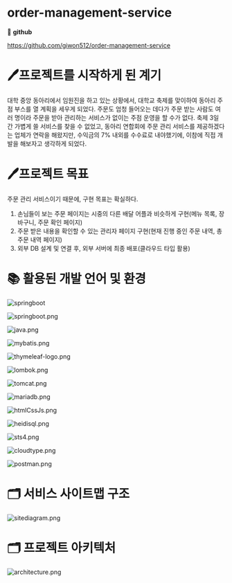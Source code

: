 # order-management-service

📄 **github**

https://github.com/giwon512/order-management-service

# 🖊️프로젝트를 시작하게 된 계기

대학 중앙 동아리에서 임원진을 하고 있는 상황에서, 대학교 축제를 맞이하여 동아리 주점 부스를 열 계획을 세우게 되었다. 주문도 엄청 들어오는 데다가 주문 받는 사람도 여러 명이라 주문을 받아 관리하는 서비스가 없이는 주점 운영을 할 수가 없다. 축제 3일 간 가볍게 쓸 서비스를 찾을 수 없었고, 동아리 연합회에 주문 관리 서비스를 제공하겠다는 업체가 연락을 해왔지만, 수익금의 7% 내외를 수수료로 내야했기에, 이참에 직접 개발을 해보자고 생각하게 되었다.

# 🖊️프로젝트 목표

주문 관리 서비스이기 때문에, 구현 목표는 확실하다.

1. 손님들이 보는 주문 페이지는 시중의 다른 배달 어플과 비슷하게 구현(메뉴 목록, 장바구니, 주문 확인 페이지)
2. 주문 받은 내용을 확인할 수 있는 관리자 페이지 구현(현재 진행 중인 주문 내역, 총 주문 내역 페이지)
3. 외부 DB 설계 및 연결 후, 외부 서버에 최종 배포(클라우드 타입 활용)

# 📚 활용된 개발 언어 및 환경
![springboot](https://github.com/giwon512/order-management-service/assets/64604990/c6d1d0dc-eafd-4ecd-9621-366f36b4e1bb)

![springboot.png](https://prod-files-secure.s3.us-west-2.amazonaws.com/67bf9e45-f266-46b8-9cde-cade1e31b6ab/4c8f3b51-1864-4f17-98bb-a034e5972cc2/springboot.png)

![java.png](https://prod-files-secure.s3.us-west-2.amazonaws.com/67bf9e45-f266-46b8-9cde-cade1e31b6ab/ec0718d5-148e-4765-b0a6-8fc57e6b6863/java.png)

![mybatis.png](https://prod-files-secure.s3.us-west-2.amazonaws.com/67bf9e45-f266-46b8-9cde-cade1e31b6ab/d2ec9dc0-60e2-4e9d-8e0f-4fb13f5fda46/mybatis.png)

![thymeleaf-logo.png](https://prod-files-secure.s3.us-west-2.amazonaws.com/67bf9e45-f266-46b8-9cde-cade1e31b6ab/64d31687-4101-45e2-a8d8-190f22e9e6ce/thymeleaf-logo.png)

![lombok.png](https://prod-files-secure.s3.us-west-2.amazonaws.com/67bf9e45-f266-46b8-9cde-cade1e31b6ab/550e905e-139d-4980-8eee-056e5d8cf24c/lombok.png)

![tomcat.png](https://prod-files-secure.s3.us-west-2.amazonaws.com/67bf9e45-f266-46b8-9cde-cade1e31b6ab/3d8d0f49-7785-4ed8-b46c-18c0662e8636/tomcat.png)

![mariadb.png](https://prod-files-secure.s3.us-west-2.amazonaws.com/67bf9e45-f266-46b8-9cde-cade1e31b6ab/d874938a-b750-4612-ad60-f3caa8206f8c/mariadb.png)

![htmlCssJs.png](https://prod-files-secure.s3.us-west-2.amazonaws.com/67bf9e45-f266-46b8-9cde-cade1e31b6ab/6e16b2b9-c8c2-45a5-9b0f-b9ac0f688cb2/htmlCssJs.png)

![heidisql.png](https://prod-files-secure.s3.us-west-2.amazonaws.com/67bf9e45-f266-46b8-9cde-cade1e31b6ab/c7ffccaa-b8a2-4be6-bc0f-77951b3ca07b/heidisql.png)

![sts4.png](https://prod-files-secure.s3.us-west-2.amazonaws.com/67bf9e45-f266-46b8-9cde-cade1e31b6ab/feb9772e-94bf-4391-8885-5f26dc7b9f94/sts4.png)

![cloudtype.png](https://prod-files-secure.s3.us-west-2.amazonaws.com/67bf9e45-f266-46b8-9cde-cade1e31b6ab/164ddbbc-4e9c-4b33-b3f6-a54c86adb346/cloudtype.png)

![postman.png](https://prod-files-secure.s3.us-west-2.amazonaws.com/67bf9e45-f266-46b8-9cde-cade1e31b6ab/e984ab04-3a77-4792-b2c6-0eff2cb2058f/postman.png)

# 🗂️ 서비스 사이트맵 구조

![sitediagram.png](https://prod-files-secure.s3.us-west-2.amazonaws.com/67bf9e45-f266-46b8-9cde-cade1e31b6ab/d992f2d4-4643-41a5-9ca3-70ec2f71a8ee/sitediagram.png)

# 🗂️ 프로젝트 아키텍처

![architecture.png](https://prod-files-secure.s3.us-west-2.amazonaws.com/67bf9e45-f266-46b8-9cde-cade1e31b6ab/f8922f6d-6759-4dd0-b3f6-8dbc096fa2f5/architecture.png)

